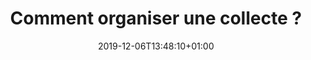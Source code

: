 ---
title: Comment organiser une collecte ?
date: 2019-12-06T13:48:10+01:00
layout: collecter
menu:
  main:
    name: Collecter
    parent: particulier
    weight: 2
illu: /img/page-collecte/illu_organiser_une_collecte.svg
intro: 
  first: "Tout le monde peut organiser une collecte avec Règles Élémentaires. Depuis 2015, vous êtes des milliers à vous être engagé·es à nos côtés le temps d’une collecte. Expérience inoubliable, vous faites la différence ! Lancez-vous !"
  second: ""
  button:
    link: "https://collectes.regleselementaires.com/account/login"
    text: "Je crée mon compte"
main_title: Il existe 2 modes de collecte, à vous de choisir !
supermarket:
  title: La collecte en supermarché
  place_text: "Lieu :"
  place_value: dans un supermarché de votre choix
  people_text: "Nombre de personnes qui collectent :"
  people_value: 3 minimum
  duration_text: "Durée :"
  duration_value: une demi-journée ou plus
  guide_text: Je consulte le guide
  text: "La collecte en supermarché est le mode de collecte le plus efficace ! En un temps record, vous collectez un maximum de protections périodiques (en moyenne de quoi assurer les besoins d'une association partenaire pendant 5 mois).
  <br/><br/>
  C'est un mode de collecte qui nécessite d'être plusieurs, donc idéal entre ami·es ou collègues pour se lancer des défis !<br/> 
  Qui collectera le plus ??"
  img:
    link: /img/page-collecte/supermarket.png
    alt: "Groupe de collectrices en supermarché"
  button:
    text: Je collecte en supermarché
    link: "https://collectes.regleselementaires.com/collecte/create_supermarket"
individual:
  title: La collecte individuelle
  place_text: "Lieu :"
  place_value: à vous de choisir (établissement scolaire, mairie, bibliothèque...)
  people_text: "Nombre de personnes qui collectent :"
  people_value: 1 minimum
  duration_text: "Durée :"
  duration_value: à déterminer
  text: "La collecte individuelle vous permet d'emmener l'initiative dans le lieu de votre choix. Contrairement à la collecte en supermarché, elle peut être plus longue, et ne nécessite pas d'être animée tout du long. 
  <br/><br/>
  Ce mode de collecte est à privilégier pour sensibiliser au sujet de la précarité menstruelle, faire naitre des discussions..."
  img:
    link: /img/page-collecte/individual.png
    alt: "Carton personnalisé rempli de dons"
  button:
    text: J'organise ma collecte
    link: "https://collectes.regleselementaires.com/collecte/create"
---